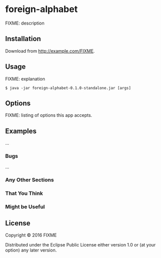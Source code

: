 # foreign-alphabet

FIXME: description

## Installation

Download from http://example.com/FIXME.

## Usage

FIXME: explanation

    $ java -jar foreign-alphabet-0.1.0-standalone.jar [args]

## Options

FIXME: listing of options this app accepts.

## Examples

...

### Bugs

...

### Any Other Sections
### That You Think
### Might be Useful

## License

Copyright © 2016 FIXME

Distributed under the Eclipse Public License either version 1.0 or (at
your option) any later version.
